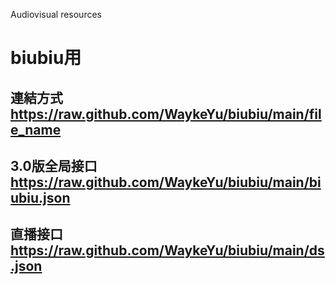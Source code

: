Audiovisual resources
# biubiu用
## 連結方式      https://raw.github.com/WaykeYu/biubiu/main/file_name
## 3.0版全局接口   https://raw.github.com/WaykeYu/biubiu/main/biubiu.json
## 直播接口        https://raw.github.com/WaykeYu/biubiu/main/ds.json
